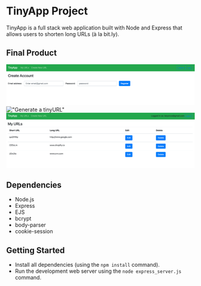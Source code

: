 # TinyApp Project

TinyApp is a full stack web application built with Node and Express that allows users to shorten long URLs (à la bit.ly).

## Final Product

!["Create an account page"](https://github.com/Idiljei/tinyapp/blob/master/docs/createusername.png) 
!["Generate a tinyURL"](https://github.com/Idiljei/tinyapp/blob/master/docs/createTinyURL.png)
!["My URLs page"](https://github.com/Idiljei/tinyapp/blob/master/docs/myURLshomepage.png)


## Dependencies

- Node.js
- Express
- EJS
- bcrypt
- body-parser
- cookie-session

## Getting Started

- Install all dependencies (using the `npm install` command).
- Run the development web server using the `node express_server.js` command.
